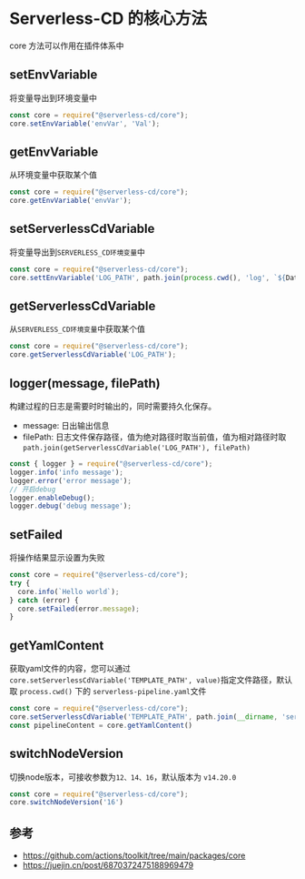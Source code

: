 # Serverless-CD 的核心方法

core 方法可以作用在插件体系中


##  setEnvVariable
将变量导出到环境变量中

```js
const core = require("@serverless-cd/core");
core.setEnvVariable('envVar', 'Val');
```
##  getEnvVariable
从环境变量中获取某个值

```js
const core = require("@serverless-cd/core");
core.getEnvVariable('envVar');
```

## setServerlessCdVariable
将变量导出到`SERVERLESS_CD环境变量`中

```js
const core = require("@serverless-cd/core");
core.settEnvVariable('LOG_PATH', path.join(process.cwd(), 'log', `${Data.now()}.log`)');
```

##  getServerlessCdVariable
从`SERVERLESS_CD环境变量`中获取某个值

```js
const core = require("@serverless-cd/core");
core.getServerlessCdVariable('LOG_PATH');
```

## logger(message, filePath)
构建过程的日志是需要时时输出的，同时需要持久化保存。
- message: 日出输出信息
- filePath: 日志文件保存路径，值为绝对路径时取当前值，值为相对路径时取 `path.join(getServerlessCdVariable('LOG_PATH'), filePath)`

```js
const { logger } = require("@serverless-cd/core");
logger.info('info message');
logger.error('error message');
// 开启debug
logger.enableDebug();
logger.debug('debug message');
```
## setFailed
将操作结果显示设置为失败

```js
const core = require("@serverless-cd/core");
try {
  core.info(`Hello world`);
} catch (error) {
  core.setFailed(error.message);
}
```
## getYamlContent
获取yaml文件的内容，您可以通过 `core.setServerlessCdVariable('TEMPLATE_PATH', value)`指定文件路径，默认取 `process.cwd()` 下的 `serverless-pipeline.yaml`文件

```js
const core = require("@serverless-cd/core");
core.setServerlessCdVariable('TEMPLATE_PATH', path.join(__dirname, 'serverless-pipeline.yaml'))
const pipelineContent = core.getYamlContent()
```
## switchNodeVersion
切换node版本，可接收参数为`12、14、16`，默认版本为 `v14.20.0`

```js
const core = require("@serverless-cd/core");
core.switchNodeVersion('16')
```
## 参考

- https://github.com/actions/toolkit/tree/main/packages/core
- https://juejin.cn/post/6870372475188969479
